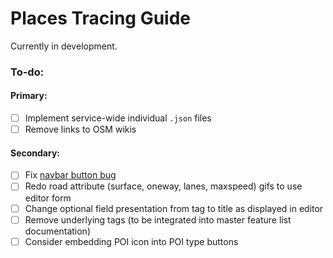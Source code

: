 # Places Tracing Guide

Currently in development.

### To-do:

#### Primary:

- [ ] Implement service-wide individual `.json` files
- [ ] Remove links to OSM wikis

#### Secondary:

- [ ] Fix [navbar button bug](https://github.com/nationalparkservice/places-tracing-guide/issues/13)
- [ ] Redo road attribute (surface, oneway, lanes, maxspeed) gifs to use editor form
- [ ] Change optional field presentation from tag to title as displayed in editor
- [ ] Remove underlying tags (to be integrated into master feature list documentation)
- [ ] Consider embedding POI icon into POI type buttons
